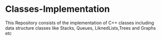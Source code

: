 # Classes-Implementation

This Repository consists of the implementation of C++ classes including data structure classes like Stacks, Queues, LiknedLists,Trees and Graphs etc
